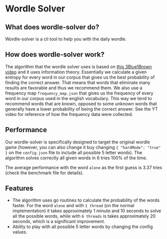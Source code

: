 # Wordle Solver

## What does wordle-solver do? 

Wordle-solver is a cli tool to help you with the daily wordle.

## How does wordle-solver work?

The algorithm that the wordle solver uses is based on [this 3Blue1Brown video][3b1b] and it uses information theory. Essentially we calculate a given entropy for every word in our corpus that gives us the best probability of finding the correct answer. That means that words that eliminate many results are favorable and thus we recommend them. We also use a frequency map `frequency_map.json` that gives us the frequency of every word in our corpus used in the english vocabulary. This way we tend to recommend words that are known, opposed to some unknown words that generally have a lower probability of being the correct answer. See the YT video for reference of how the frequency data were collected.


[3b1b]: https://www.youtube.com/watch?v=v68zYyaEmEA

## Performance

Our wordle-solver is specifically designed to target the original wordle game (however, you can also change it buy changing ```
{
  "hardMode": "true"
}
``` on the `config.json` file to include all possible 5 letter words). The algorithm solves correctly all given words in 6 tries 100% of the time.

The average performance with the word `alone` as the first guess is 3.37 tries (check the benchmark file for details).

## Features

- The algorithm uses go routines to calculate the probability of the words faster. For the word `alone` and with `1 thread` (on the normal implementation) it takes approximately 1 minute and 10 seconds to solve all the possible words, while with `6 threads` is takes approximately 20 seconds, which is a significant improvement.
- Ability to play with all possible 5 letter words by changing the config values.